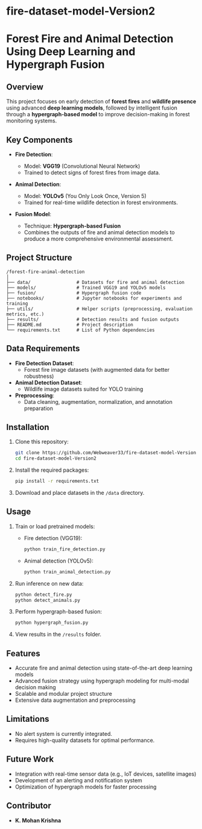 # fire-dataset-model-Version2
# Forest Fire and Animal Detection Using Deep Learning and Hypergraph Fusion

## Overview
This project focuses on early detection of **forest fires** and **wildlife presence** using advanced **deep learning models**, followed by intelligent fusion through a **hypergraph-based model** to improve decision-making in forest monitoring systems.

## Key Components
- **Fire Detection**:  
  - Model: **VGG19** (Convolutional Neural Network)  
  - Trained to detect signs of forest fires from image data.
  
- **Animal Detection**:  
  - Model: **YOLOv5** (You Only Look Once, Version 5)  
  - Trained for real-time wildlife detection in forest environments.

- **Fusion Model**:  
  - Technique: **Hypergraph-based Fusion**  
  - Combines the outputs of fire and animal detection models to produce a more comprehensive environmental assessment.

## Project Structure
```
/forest-fire-animal-detection
│
├── data/                 # Datasets for fire and animal detection
├── models/               # Trained VGG19 and YOLOv5 models
├── fusion/               # Hypergraph fusion code
├── notebooks/            # Jupyter notebooks for experiments and training
├── utils/                # Helper scripts (preprocessing, evaluation metrics, etc.)
├── results/              # Detection results and fusion outputs
├── README.md             # Project description
└── requirements.txt      # List of Python dependencies
```

## Data Requirements
- **Fire Detection Dataset**:  
  - Forest fire image datasets (with augmented data for better robustness)
- **Animal Detection Dataset**:  
  - Wildlife image datasets suited for YOLO training
- **Preprocessing**:  
  - Data cleaning, augmentation, normalization, and annotation preparation

## Installation
1. Clone this repository:
   ```bash
   git clone https://github.com/Webweaver33/fire-dataset-model-Version2.git
   cd fire-dataset-model-Version2
   ```

2. Install the required packages:
   ```bash
   pip install -r requirements.txt
   ```

3. Download and place datasets in the `/data` directory.

## Usage
1. Train or load pretrained models:
   - Fire detection (VGG19):  
     ```bash
     python train_fire_detection.py
     ```
   - Animal detection (YOLOv5):  
     ```bash
     python train_animal_detection.py
     ```

2. Run inference on new data:
   ```bash
   python detect_fire.py
   python detect_animals.py
   ```

3. Perform hypergraph-based fusion:
   ```bash
   python hypergraph_fusion.py
   ```

4. View results in the `/results` folder.

## Features
- Accurate fire and animal detection using state-of-the-art deep learning models
- Advanced fusion strategy using hypergraph modeling for multi-modal decision making
- Scalable and modular project structure
- Extensive data augmentation and preprocessing

## Limitations
- No alert system is currently integrated.
- Requires high-quality datasets for optimal performance.

## Future Work
- Integration with real-time sensor data (e.g., IoT devices, satellite images)
- Development of an alerting and notification system
- Optimization of hypergraph models for faster processing

## Contributor
- **K. Mohan Krishna**
